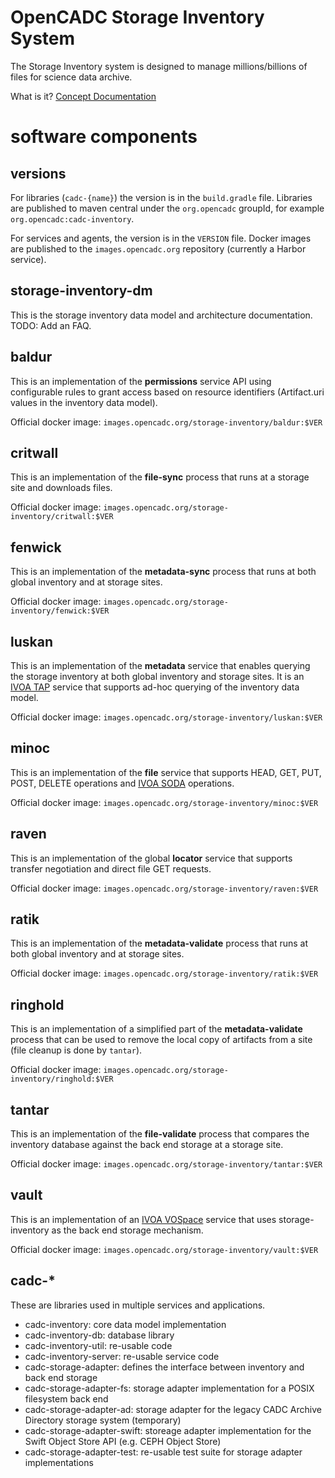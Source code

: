 # OpenCADC Storage Inventory System

The Storage Inventory system is designed to manage millions/billions of files for science
data archive.

What is it? [Concept Documentation](docs/)


# software components

## versions
For libraries (`cadc-{name}`) the version is in the `build.gradle` file. Libraries are published to
maven central under the `org.opencadc` groupId, for example `org.opencadc:cadc-inventory`. 

For services and agents, the version is in the `VERSION` file. Docker images are published to the
`images.opencadc.org` repository (currently a Harbor service).

## storage-inventory-dm
This is the storage inventory data model and architecture documentation. TODO: Add an FAQ.

## baldur
This is an implementation of the **permissions** service API using configurable rules to grant access 
based on resource identifiers (Artifact.uri values in the inventory data model).

Official docker image: `images.opencadc.org/storage-inventory/baldur:$VER`

## critwall
This is an implementation of the **file-sync** process that runs at a storage site and downloads files.

Official docker image: `images.opencadc.org/storage-inventory/critwall:$VER`

## fenwick
This is an implementation of the **metadata-sync** process that runs at both global inventory and at
storage sites.

Official docker image: `images.opencadc.org/storage-inventory/fenwick:$VER`

## luskan
This is an implementation of the **metadata** service that enables querying the storage inventory at
both global inventory and storage sites. It is an <a href="https://www.ivoa.net/documents/TAP/">IVOA TAP</a> 
service that supports ad-hoc querying of the inventory data model.

Official docker image: `images.opencadc.org/storage-inventory/luskan:$VER`

## minoc
This is an implementation of the **file** service that supports HEAD, GET, PUT, POST, DELETE operations
and <a href="https://www.ivoa.net/documents/SODA/">IVOA SODA</a> operations.

Official docker image: `images.opencadc.org/storage-inventory/minoc:$VER`

## raven
This is an implementation of the global **locator** service that supports transfer negotiation and direct
file GET requests.

Official docker image: `images.opencadc.org/storage-inventory/raven:$VER`

## ratik
This is an implementation of the **metadata-validate** process that runs at both global inventory and at
storage sites.

Official docker image: `images.opencadc.org/storage-inventory/ratik:$VER`

## ringhold
This is an implementation of a simplified part of the **metadata-validate** process that can be used 
to remove the local copy of artifacts from a site (file cleanup is done by `tantar`).

Official docker image: `images.opencadc.org/storage-inventory/ringhold:$VER`

## tantar
This is an implementation of the **file-validate** process that compares the inventory database against 
the back end storage at a storage site.

Official docker image: `images.opencadc.org/storage-inventory/tantar:$VER`

## vault
This is an implementation of an <a href="https://www.ivoa.net/documents/VOSpace/">IVOA VOSpace</a> 
service that uses storage-inventory as the back end storage mechanism.

Official docker image: `images.opencadc.org/storage-inventory/vault:$VER`

## cadc-*
These are libraries used in multiple services and applications.

- cadc-inventory: core data model implementation
- cadc-inventory-db: database library
- cadc-inventory-util: re-usable code
- cadc-inventory-server: re-usable service code
- cadc-storage-adapter: defines the interface between inventory and back end storage
- cadc-storage-adapter-fs: storage adapter implementation for a POSIX filesystem back end
- cadc-storage-adapter-ad: storage adapter for the legacy CADC Archive Directory storage system (temporary)
- cadc-storage-adapter-swift: storeage adapter implementation for the Swift Object Store API (e.g. CEPH Object Store)
- cadc-storage-adapter-test: re-usable test suite for storage adapter implementations
